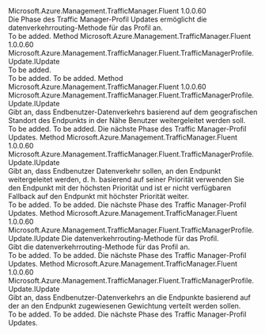 <Type Name="IWithTrafficRoutingMethod" FullName="Microsoft.Azure.Management.TrafficManager.Fluent.TrafficManagerProfile.Update.IWithTrafficRoutingMethod">
  <TypeSignature Language="C#" Value="public interface IWithTrafficRoutingMethod" />
  <TypeSignature Language="ILAsm" Value=".class public interface auto ansi abstract IWithTrafficRoutingMethod" />
  <TypeSignature Language="DocId" Value="T:Microsoft.Azure.Management.TrafficManager.Fluent.TrafficManagerProfile.Update.IWithTrafficRoutingMethod" />
  <TypeSignature Language="VB.NET" Value="Public Interface IWithTrafficRoutingMethod" />
  <TypeSignature Language="F#" Value="type IWithTrafficRoutingMethod = interface" />
  <AssemblyInfo>
    <AssemblyName>Microsoft.Azure.Management.TrafficManager.Fluent</AssemblyName>
    <AssemblyVersion>1.0.0.60</AssemblyVersion>
  </AssemblyInfo>
  <Interfaces />
  <Docs>
    <summary>
            Die Phase des Traffic Manager-Profil Updates ermöglicht die datenverkehrrouting-Methode für das Profil an.
            </summary>
    <remarks>To be added.</remarks>
  </Docs>
  <Members>
    <Member MemberName="WithGeographicBasedRouting">
      <MemberSignature Language="C#" Value="public Microsoft.Azure.Management.TrafficManager.Fluent.TrafficManagerProfile.Update.IUpdate WithGeographicBasedRouting ();" />
      <MemberSignature Language="ILAsm" Value=".method public hidebysig newslot virtual instance class Microsoft.Azure.Management.TrafficManager.Fluent.TrafficManagerProfile.Update.IUpdate WithGeographicBasedRouting() cil managed" />
      <MemberSignature Language="DocId" Value="M:Microsoft.Azure.Management.TrafficManager.Fluent.TrafficManagerProfile.Update.IWithTrafficRoutingMethod.WithGeographicBasedRouting" />
      <MemberSignature Language="VB.NET" Value="Public Function WithGeographicBasedRouting () As IUpdate" />
      <MemberSignature Language="F#" Value="abstract member WithGeographicBasedRouting : unit -&gt; Microsoft.Azure.Management.TrafficManager.Fluent.TrafficManagerProfile.Update.IUpdate" Usage="iWithTrafficRoutingMethod.WithGeographicBasedRouting " />
      <MemberType>Method</MemberType>
      <AssemblyInfo>
        <AssemblyName>Microsoft.Azure.Management.TrafficManager.Fluent</AssemblyName>
        <AssemblyVersion>1.0.0.60</AssemblyVersion>
      </AssemblyInfo>
      <ReturnValue>
        <ReturnType>Microsoft.Azure.Management.TrafficManager.Fluent.TrafficManagerProfile.Update.IUpdate</ReturnType>
      </ReturnValue>
      <Parameters />
      <Docs>
        <summary>To be added.</summary>
        <returns>To be added.</returns>
        <remarks>To be added.</remarks>
      </Docs>
    </Member>
    <Member MemberName="WithPerformanceBasedRouting">
      <MemberSignature Language="C#" Value="public Microsoft.Azure.Management.TrafficManager.Fluent.TrafficManagerProfile.Update.IUpdate WithPerformanceBasedRouting ();" />
      <MemberSignature Language="ILAsm" Value=".method public hidebysig newslot virtual instance class Microsoft.Azure.Management.TrafficManager.Fluent.TrafficManagerProfile.Update.IUpdate WithPerformanceBasedRouting() cil managed" />
      <MemberSignature Language="DocId" Value="M:Microsoft.Azure.Management.TrafficManager.Fluent.TrafficManagerProfile.Update.IWithTrafficRoutingMethod.WithPerformanceBasedRouting" />
      <MemberSignature Language="VB.NET" Value="Public Function WithPerformanceBasedRouting () As IUpdate" />
      <MemberSignature Language="F#" Value="abstract member WithPerformanceBasedRouting : unit -&gt; Microsoft.Azure.Management.TrafficManager.Fluent.TrafficManagerProfile.Update.IUpdate" Usage="iWithTrafficRoutingMethod.WithPerformanceBasedRouting " />
      <MemberType>Method</MemberType>
      <AssemblyInfo>
        <AssemblyName>Microsoft.Azure.Management.TrafficManager.Fluent</AssemblyName>
        <AssemblyVersion>1.0.0.60</AssemblyVersion>
      </AssemblyInfo>
      <ReturnValue>
        <ReturnType>Microsoft.Azure.Management.TrafficManager.Fluent.TrafficManagerProfile.Update.IUpdate</ReturnType>
      </ReturnValue>
      <Parameters />
      <Docs>
        <summary>
            Gibt an, dass Endbenutzer-Datenverkehrs basierend auf dem geografischen Standort des Endpunkts in der Nähe Benutzer weitergeleitet werden soll.
            </summary>
        <returns>To be added.</returns>
        <remarks>To be added.</remarks>
        <return>Die nächste Phase des Traffic Manager-Profil Updates.</return>
      </Docs>
    </Member>
    <Member MemberName="WithPriorityBasedRouting">
      <MemberSignature Language="C#" Value="public Microsoft.Azure.Management.TrafficManager.Fluent.TrafficManagerProfile.Update.IUpdate WithPriorityBasedRouting ();" />
      <MemberSignature Language="ILAsm" Value=".method public hidebysig newslot virtual instance class Microsoft.Azure.Management.TrafficManager.Fluent.TrafficManagerProfile.Update.IUpdate WithPriorityBasedRouting() cil managed" />
      <MemberSignature Language="DocId" Value="M:Microsoft.Azure.Management.TrafficManager.Fluent.TrafficManagerProfile.Update.IWithTrafficRoutingMethod.WithPriorityBasedRouting" />
      <MemberSignature Language="VB.NET" Value="Public Function WithPriorityBasedRouting () As IUpdate" />
      <MemberSignature Language="F#" Value="abstract member WithPriorityBasedRouting : unit -&gt; Microsoft.Azure.Management.TrafficManager.Fluent.TrafficManagerProfile.Update.IUpdate" Usage="iWithTrafficRoutingMethod.WithPriorityBasedRouting " />
      <MemberType>Method</MemberType>
      <AssemblyInfo>
        <AssemblyName>Microsoft.Azure.Management.TrafficManager.Fluent</AssemblyName>
        <AssemblyVersion>1.0.0.60</AssemblyVersion>
      </AssemblyInfo>
      <ReturnValue>
        <ReturnType>Microsoft.Azure.Management.TrafficManager.Fluent.TrafficManagerProfile.Update.IUpdate</ReturnType>
      </ReturnValue>
      <Parameters />
      <Docs>
        <summary>
            Gibt an, dass Endbenutzer Datenverkehr sollen, an den Endpunkt weitergeleitet werden, d. h. basierend auf seiner Priorität verwenden Sie den Endpunkt mit der höchsten Priorität und ist er nicht verfügbaren Fallback auf den Endpunkt mit höchster Priorität weiter.
            </summary>
        <returns>To be added.</returns>
        <remarks>To be added.</remarks>
        <return>Die nächste Phase des Traffic Manager-Profil Updates.</return>
      </Docs>
    </Member>
    <Member MemberName="WithTrafficRoutingMethod">
      <MemberSignature Language="C#" Value="public Microsoft.Azure.Management.TrafficManager.Fluent.TrafficManagerProfile.Update.IUpdate WithTrafficRoutingMethod (Microsoft.Azure.Management.TrafficManager.Fluent.TrafficRoutingMethod routingMethod);" />
      <MemberSignature Language="ILAsm" Value=".method public hidebysig newslot virtual instance class Microsoft.Azure.Management.TrafficManager.Fluent.TrafficManagerProfile.Update.IUpdate WithTrafficRoutingMethod(class Microsoft.Azure.Management.TrafficManager.Fluent.TrafficRoutingMethod routingMethod) cil managed" />
      <MemberSignature Language="DocId" Value="M:Microsoft.Azure.Management.TrafficManager.Fluent.TrafficManagerProfile.Update.IWithTrafficRoutingMethod.WithTrafficRoutingMethod(Microsoft.Azure.Management.TrafficManager.Fluent.TrafficRoutingMethod)" />
      <MemberSignature Language="VB.NET" Value="Public Function WithTrafficRoutingMethod (routingMethod As TrafficRoutingMethod) As IUpdate" />
      <MemberSignature Language="F#" Value="abstract member WithTrafficRoutingMethod : Microsoft.Azure.Management.TrafficManager.Fluent.TrafficRoutingMethod -&gt; Microsoft.Azure.Management.TrafficManager.Fluent.TrafficManagerProfile.Update.IUpdate" Usage="iWithTrafficRoutingMethod.WithTrafficRoutingMethod routingMethod" />
      <MemberType>Method</MemberType>
      <AssemblyInfo>
        <AssemblyName>Microsoft.Azure.Management.TrafficManager.Fluent</AssemblyName>
        <AssemblyVersion>1.0.0.60</AssemblyVersion>
      </AssemblyInfo>
      <ReturnValue>
        <ReturnType>Microsoft.Azure.Management.TrafficManager.Fluent.TrafficManagerProfile.Update.IUpdate</ReturnType>
      </ReturnValue>
      <Parameters>
        <Parameter Name="routingMethod" Type="Microsoft.Azure.Management.TrafficManager.Fluent.TrafficRoutingMethod" />
      </Parameters>
      <Docs>
        <param name="routingMethod">Die datenverkehrrouting-Methode für das Profil.</param>
        <summary>
            Gibt die datenverkehrrouting-Methode für das Profil an.
            </summary>
        <returns>To be added.</returns>
        <remarks>To be added.</remarks>
        <return>Die nächste Phase des Traffic Manager-Profil Updates.</return>
      </Docs>
    </Member>
    <Member MemberName="WithWeightBasedRouting">
      <MemberSignature Language="C#" Value="public Microsoft.Azure.Management.TrafficManager.Fluent.TrafficManagerProfile.Update.IUpdate WithWeightBasedRouting ();" />
      <MemberSignature Language="ILAsm" Value=".method public hidebysig newslot virtual instance class Microsoft.Azure.Management.TrafficManager.Fluent.TrafficManagerProfile.Update.IUpdate WithWeightBasedRouting() cil managed" />
      <MemberSignature Language="DocId" Value="M:Microsoft.Azure.Management.TrafficManager.Fluent.TrafficManagerProfile.Update.IWithTrafficRoutingMethod.WithWeightBasedRouting" />
      <MemberSignature Language="VB.NET" Value="Public Function WithWeightBasedRouting () As IUpdate" />
      <MemberSignature Language="F#" Value="abstract member WithWeightBasedRouting : unit -&gt; Microsoft.Azure.Management.TrafficManager.Fluent.TrafficManagerProfile.Update.IUpdate" Usage="iWithTrafficRoutingMethod.WithWeightBasedRouting " />
      <MemberType>Method</MemberType>
      <AssemblyInfo>
        <AssemblyName>Microsoft.Azure.Management.TrafficManager.Fluent</AssemblyName>
        <AssemblyVersion>1.0.0.60</AssemblyVersion>
      </AssemblyInfo>
      <ReturnValue>
        <ReturnType>Microsoft.Azure.Management.TrafficManager.Fluent.TrafficManagerProfile.Update.IUpdate</ReturnType>
      </ReturnValue>
      <Parameters />
      <Docs>
        <summary>
            Gibt an, dass Endbenutzer-Datenverkehrs an die Endpunkte basierend auf der an den Endpunkt zugewiesenen Gewichtung verteilt werden sollen.
            </summary>
        <returns>To be added.</returns>
        <remarks>To be added.</remarks>
        <return>Die nächste Phase des Traffic Manager-Profil Updates.</return>
      </Docs>
    </Member>
  </Members>
</Type>